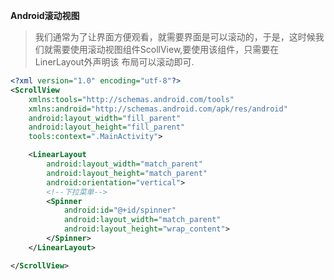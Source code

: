 **Android滚动视图**<br>
> 我们通常为了让界面方便观看，就需要界面是可以滚动的，于是，这时候我们就需要使用滚动视图组件ScollView,要使用该组件，只需要在LinerLayout外声明该
> 布局可以滚动即可.

```xml
<?xml version="1.0" encoding="utf-8"?>
<ScrollView
    xmlns:tools="http://schemas.android.com/tools"
    xmlns:android="http://schemas.android.com/apk/res/android"
    android:layout_width="fill_parent"
    android:layout_height="fill_parent"
    tools:context=".MainActivity">

    <LinearLayout
        android:layout_width="match_parent"
        android:layout_height="match_parent"
        android:orientation="vertical">
        <!--下拉菜单-->
        <Spinner
            android:id="@+id/spinner"
            android:layout_width="match_parent"
            android:layout_height="wrap_content">
        </Spinner>
    </LinearLayout>

</ScrollView>


```
